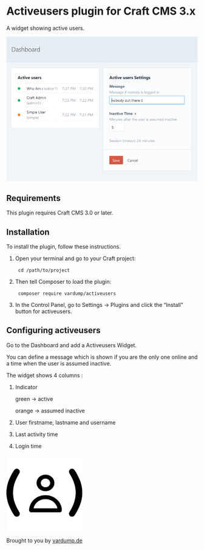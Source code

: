# Activeusers plugin for Craft CMS 3.x

A widget showing active users.

![Screenshot](resources/img/widget-screenshot.png)

## Requirements

This plugin requires Craft CMS 3.0 or later.

## Installation

To install the plugin, follow these instructions.

1. Open your terminal and go to your Craft project:

        cd /path/to/project

2. Then tell Composer to load the plugin:

        composer require vardump/activeusers

3. In the Control Panel, go to Settings → Plugins and click the “Install” button for activeusers.

## Configuring activeusers

Go to the Dashboard and add a Activeusers Widget. 

You can define a message which is shown if you are the only one online and a time when the user is assumed inactive. 

The widget shows 4 columns : 

1. Indicator 
   
   green -> active
   
   orange -> assumed inactive

2. User firstname, lastname and username
3. Last activity time
4. Login time   


![Screenshot](resources/img/plugin-logo.png)

Brought to you by [vardump.de](https://vardump.de)
